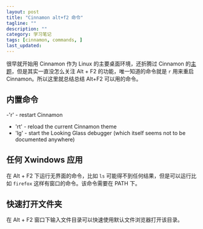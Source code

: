 ```yaml
---
layout: post
title: "Cinnamon alt+f2 命令"
tagline: ""
description: ""
category: 学习笔记
tags: [cinnamon, commands, ]
last_updated:
---
```


很早就开始用 Cinnamon 作为 Linux 的主要桌面环境，还折腾过 Cinnamon 的[主题](https://github.com/einverne/dark-blue-glass)，但是其实一直没怎么关注 Alt + F2 的功能，唯一知道的命令就是 `r` 用来重启 Cinnamon。所以这里就总结总结 Alt+F2 可以用的命令。

## 内置命令

-'r' - restart Cinnamon
- 'rt' - reload the current Cinnamon theme
- 'lg' - start the Looking Glass debugger (which itself seems not to be documented anywhere)


## 任何 Xwindows 应用

在 Alt + F2 下运行无界面的命令，比如 `ls` 可能得不到任何结果，但是可以运行比如 `firefox` 这样有窗口的命令。该命令需要在 PATH 下。

## 快速打开文件夹
在 Alt + F2 窗口下输入文件目录可以快速使用默认文件浏览器打开该目录。





